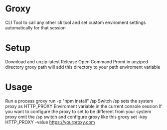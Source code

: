 # Groxy
CLI Tool to call any other cli tool and set custom enviroment settings automatically for that session

# Setup
Download and unzip latest Release Open Command Promt in unziped directory groxy path will add this directory to your path enviroment variable

# Usage
Run a process groxy run -p "npm install" /sp Switch /sp sets the system proxy as HTTP_PROXY Enviroment variable in the current console session If you want to configure the proxy to set to be different from your system proxy omit the /sp switch and configure groxy like this groxy set -key HTTP_PROXY -value https://yourproxy.com
